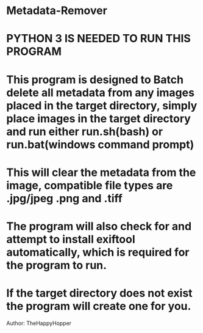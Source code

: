 # Metadata-Remover
# PYTHON 3 IS NEEDED TO RUN THIS PROGRAM
# This program is designed to Batch delete all metadata from any images placed in the target directory, simply place images in the target directory and run either run.sh(bash) or run.bat(windows command prompt)
# This will clear the metadata from the image, compatible file types are .jpg/jpeg .png and .tiff
# The program will also check for and attempt to install exiftool automatically, which is required for the program to run.
# If the target directory does not exist the program will create one for you.
Author: TheHappyHopper
